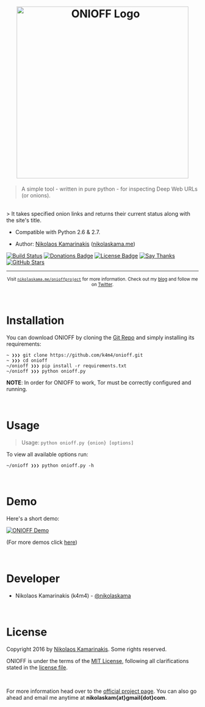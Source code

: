<h1 align="center">
    <img width="450" src="https://nikolaskama.me/content/images/2017/05/_1023323.png" alt="ONIOFF Logo">
</h1>

> A simple tool - written in pure python - for inspecting Deep Web URLs (or onions). 
<br>
> It takes specified onion links and returns their current status along with the site's title.

- Compatible with Python 2.6 & 2.7.

- Author: [Nikolaos Kamarinakis](mailto:nikolaskam@gmail.com) ([nikolaskama.me](https://nikolaskama.me/))

[![Build Status](https://travis-ci.org/k4m4/onioff.svg?branch=master)](https://travis-ci.org/k4m4/onioff)
[![Donations Badge](https://yourdonation.rocks/images/badge.svg)](https://yourdonation.rocks)
[![License Badge](https://img.shields.io/badge/license-MIT-blue.svg)](https://github.com/k4m4/onioff/blob/master/license.md)
[![Say Thanks](https://img.shields.io/badge/say-thanks-ff69b4.svg)](https://saythanks.io/to/k4m4)
[![GitHub Stars](https://img.shields.io/github/stars/k4m4/onioff.svg)](https://github.com/k4m4/onioff/stargazers)

---

<p align="center">
    <sub>Visit <a href="https://nikolaskama.me/onioffproject/"><code>nikolaskama.me/onioffproject</code></a> for more information. Check out my <a href="https://nikolaskama.me">blog</a> and follow me on <a href="https://twitter.com/nikolaskama">Twitter</a>.</sub>
</p>

<br>

# Installation 

You can download ONIOFF by cloning the [Git Repo](https://github.com/k4m4/onioff) and simply installing its requirements:

```
~ ❯❯❯ git clone https://github.com/k4m4/onioff.git
~ ❯❯❯ cd onioff
~/onioff ❯❯❯ pip install -r requirements.txt
~/onioff ❯❯❯ python onioff.py
```

**NOTE**: In order for ONIOFF to work, Tor must be correctly configured and running.

<br>

# Usage

> Usage: `python onioff.py {onion} [options]`

To view all available options run:

```
~/onioff ❯❯❯ python onioff.py -h
```

<br>

# Demo

Here's a short demo:

[![ONIOFF Demo](https://nikolaskama.me/content/images/2016/09/onioff_demo.png)](https://asciinema.org/a/87557?autoplay=1)

(For more demos click [here](https://asciinema.org/~k4m4))

<br>

# Developer

- Nikolaos Kamarinakis (k4m4) - [@nikolaskama](https://twitter.com/nikolaskama)

<br>

# License

Copyright 2016 by [Nikolaos Kamarinakis](mailto:nikolaskam@gmail.com). Some rights reserved.

ONIOFF is under the terms of the [MIT License](https://www.tldrlegal.com/l/mit), following all clarifications stated in the [license file](https://raw.githubusercontent.com/k4m4/onioff/master/license.md).

<br>

For more information head over to the [official project page](https://nikolaskama.me/onioffproject/).
You can also go ahead and email me anytime at **nikolaskam{at}gmail{dot}com**. 
